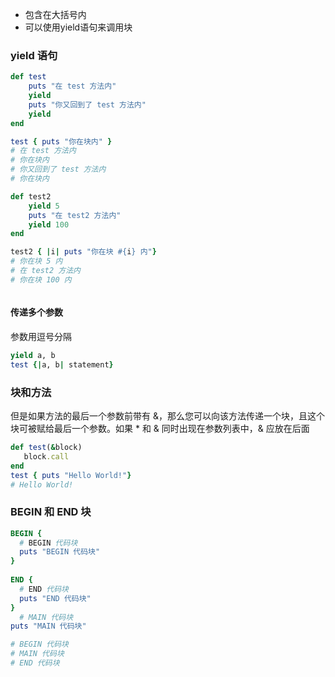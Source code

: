 - 包含在大括号内
- 可以使用yield语句来调用块



### yield 语句
``` ruby
def test
    puts "在 test 方法内"
    yield
    puts "你又回到了 test 方法内"
    yield
end

test { puts "你在块内" }
# 在 test 方法内
# 你在块内
# 你又回到了 test 方法内
# 你在块内

def test2
    yield 5
    puts "在 test2 方法内"
    yield 100
end

test2 { |i| puts "你在块 #{i} 内"}
# 你在块 5 内
# 在 test2 方法内
# 你在块 100 内



```
#### 传递多个参数
参数用逗号分隔
``` ruby
yield a, b
test {|a, b| statement}
```

### 块和方法
但是如果方法的最后一个参数前带有 &，那么您可以向该方法传递一个块，且这个块可被赋给最后一个参数。如果 * 和 & 同时出现在参数列表中，& 应放在后面
``` ruby
def test(&block)
   block.call
end
test { puts "Hello World!"}
# Hello World!
```

### BEGIN 和 END 块
``` ruby
BEGIN { 
  # BEGIN 代码块
  puts "BEGIN 代码块"
} 
 
END { 
  # END 代码块
  puts "END 代码块"
}
  # MAIN 代码块
puts "MAIN 代码块"

# BEGIN 代码块
# MAIN 代码块
# END 代码块
```